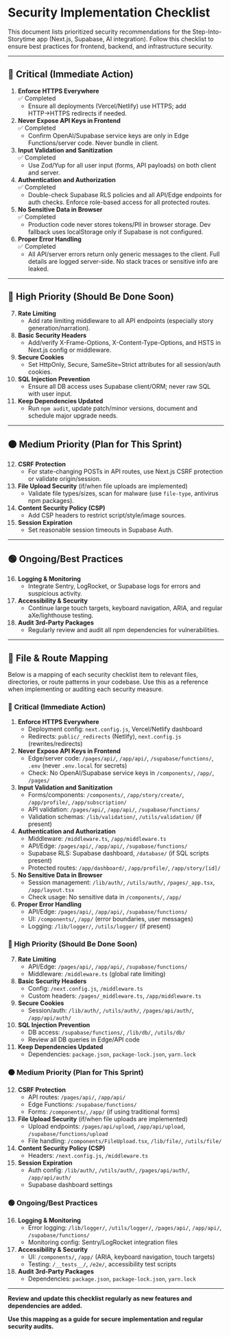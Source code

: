 # Security Implementation Checklist

This document lists prioritized security recommendations for the Step-Into-Storytime app (Next.js, Supabase, AI integration). Follow this checklist to ensure best practices for frontend, backend, and infrastructure security.

---

## 🚨 Critical (Immediate Action)

1. **Enforce HTTPS Everywhere**  
   ✅ Completed
   - Ensure all deployments (Vercel/Netlify) use HTTPS; add HTTP→HTTPS redirects if needed.
2. **Never Expose API Keys in Frontend**  
   ✅ Completed
   - Confirm OpenAI/Supabase service keys are only in Edge Functions/server code. Never bundle in client.
3. **Input Validation and Sanitization**  
   ✅ Completed
   - Use Zod/Yup for all user input (forms, API payloads) on both client and server.
4. **Authentication and Authorization**  
   ✅ Completed
   - Double-check Supabase RLS policies and all API/Edge endpoints for auth checks. Enforce role-based access for all protected routes.
5. **No Sensitive Data in Browser**  
   ✅ Completed
   - Production code never stores tokens/PII in browser storage. Dev fallback uses localStorage only if Supabase is not configured.
6. **Proper Error Handling**  
   ✅ Completed
   - All API/server errors return only generic messages to the client. Full details are logged server-side. No stack traces or sensitive info are leaked.

---

## 🔶 High Priority (Should Be Done Soon)

7. **Rate Limiting**
   - Add rate limiting middleware to all API endpoints (especially story generation/narration).
8. **Basic Security Headers**
   - Add/verify X-Frame-Options, X-Content-Type-Options, and HSTS in Next.js config or middleware.
9. **Secure Cookies**
   - Set HttpOnly, Secure, SameSite=Strict attributes for all session/auth cookies.
10. **SQL Injection Prevention**
    - Ensure all DB access uses Supabase client/ORM; never raw SQL with user input.
11. **Keep Dependencies Updated**
    - Run `npm audit`, update patch/minor versions, document and schedule major upgrade needs.

---

## 🟠 Medium Priority (Plan for This Sprint)

12. **CSRF Protection**
    - For state-changing POSTs in API routes, use Next.js CSRF protection or validate origin/session.
13. **File Upload Security** (if/when file uploads are implemented)
    - Validate file types/sizes, scan for malware (use `file-type`, antivirus npm packages).
14. **Content Security Policy (CSP)**
    - Add CSP headers to restrict script/style/image sources.
15. **Session Expiration**
    - Set reasonable session timeouts in Supabase Auth.

---

## 🟢 Ongoing/Best Practices

16. **Logging & Monitoring**
    - Integrate Sentry, LogRocket, or Supabase logs for errors and suspicious activity.
17. **Accessibility & Security**
    - Continue large touch targets, keyboard navigation, ARIA, and regular aXe/lighthouse testing.
18. **Audit 3rd-Party Packages**
    - Regularly review and audit all npm dependencies for vulnerabilities.

---

## 📁 File & Route Mapping

Below is a mapping of each security checklist item to relevant files, directories, or route patterns in your codebase. Use this as a reference when implementing or auditing each security measure.

### 🚨 Critical (Immediate Action)

1. **Enforce HTTPS Everywhere**
   - Deployment config: `next.config.js`, Vercel/Netlify dashboard
   - Redirects: `public/_redirects` (Netlify), `next.config.js` (rewrites/redirects)
2. **Never Expose API Keys in Frontend**
   - Edge/server code: `/pages/api/`, `/app/api/`, `/supabase/functions/`, `.env` (never `.env.local` for secrets)
   - Check: No OpenAI/Supabase service keys in `/components/`, `/app/`, `/pages/`
3. **Input Validation and Sanitization**
   - Forms/components: `/components/`, `/app/story/create/`, `/app/profile/`, `/app/subscription/`
   - API validation: `/pages/api/`, `/app/api/`, `/supabase/functions/`
   - Validation schemas: `/lib/validation/`, `/utils/validation/` (if present)
4. **Authentication and Authorization**
   - Middleware: `/middleware.ts`, `/app/middleware.ts`
   - API/Edge: `/pages/api/`, `/app/api/`, `/supabase/functions/`
   - Supabase RLS: Supabase dashboard, `/database/` (if SQL scripts present)
   - Protected routes: `/app/dashboard/`, `/app/profile/`, `/app/story/[id]/`
5. **No Sensitive Data in Browser**
   - Session management: `/lib/auth/`, `/utils/auth/`, `/pages/_app.tsx`, `/app/layout.tsx`
   - Check usage: No sensitive data in `/components/`, `/app/`
6. **Proper Error Handling**
   - API/Edge: `/pages/api/`, `/app/api/`, `/supabase/functions/`
   - UI: `/components/`, `/app/` (error boundaries, user messages)
   - Logging: `/lib/logger/`, `/utils/logger/` (if present)

### 🔶 High Priority (Should Be Done Soon)

7. **Rate Limiting**
   - API/Edge: `/pages/api/`, `/app/api/`, `/supabase/functions/`
   - Middleware: `/middleware.ts` (global rate limiting)
8. **Basic Security Headers**
   - Config: `/next.config.js`, `/middleware.ts`
   - Custom headers: `/pages/_middleware.ts`, `/app/middleware.ts`
9. **Secure Cookies**
   - Session/auth: `/lib/auth/`, `/utils/auth/`, `/pages/api/auth/`, `/app/api/auth/`
10. **SQL Injection Prevention**
    - DB access: `/supabase/functions/`, `/lib/db/`, `/utils/db/`
    - Review all DB queries in Edge/API code
11. **Keep Dependencies Updated**
    - Dependencies: `package.json`, `package-lock.json`, `yarn.lock`

### 🟠 Medium Priority (Plan for This Sprint)

12. **CSRF Protection**
    - API routes: `/pages/api/`, `/app/api/`
    - Edge Functions: `/supabase/functions/`
    - Forms: `/components/`, `/app/` (if using traditional forms)
13. **File Upload Security** (if/when file uploads are implemented)
    - Upload endpoints: `/pages/api/upload`, `/app/api/upload`, `/supabase/functions/upload`
    - File handling: `/components/FileUpload.tsx`, `/lib/file/`, `/utils/file/`
14. **Content Security Policy (CSP)**
    - Headers: `/next.config.js`, `/middleware.ts`
15. **Session Expiration**
    - Auth config: `/lib/auth/`, `/utils/auth/`, `/pages/api/auth/`, `/app/api/auth/`
    - Supabase dashboard settings

### 🟢 Ongoing/Best Practices

16. **Logging & Monitoring**
    - Error logging: `/lib/logger/`, `/utils/logger/`, `/pages/api/`, `/app/api/`, `/supabase/functions/`
    - Monitoring config: Sentry/LogRocket integration files
17. **Accessibility & Security**
    - UI: `/components/`, `/app/` (ARIA, keyboard navigation, touch targets)
    - Testing: `/__tests__/`, `/e2e/`, accessibility test scripts
18. **Audit 3rd-Party Packages**
    - Dependencies: `package.json`, `package-lock.json`, `yarn.lock`

---

**Review and update this checklist regularly as new features and dependencies are added.**

**Use this mapping as a guide for secure implementation and regular security audits.**
